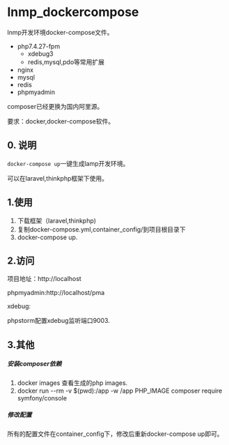 # lnmp_dockercompose

lnmp开发环境docker-compose文件。

- php7.4.27-fpm
  - xdebug3
  - redis,mysql,pdo等常用扩展
- nginx
- mysql
- redis
- phpmyadmin

composer已经更换为国内阿里源。

要求：docker,docker-compose软件。



## 0. 说明

`docker-compose up`一键生成lamp开发环境。

可以在laravel,thinkphp框架下使用。



## 1.使用

1. 下载框架（laravel,thinkphp)
2. 复制docker-compose.yml,container_config/到项目根目录下
3. docker-compose up.



## 2.访问

项目地址：http://localhost

phpmyadmin:http://localhost/pma

xdebug:

phpstorm配置xdebug监听端口9003.



## 3.其他

##### 安装composer依赖

1. docker images 查看生成的php images.
2. docker run --rm -v $(pwd):/app -w /app PHP_IMAGE composer require symfony/console 

##### 修改配置

 所有的配置文件在container_config下，修改后重新docker-compose up即可。	
